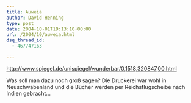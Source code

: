```yaml
---
title: Auweia
author: David Henning
type: post
date: 2004-10-01T19:13:10+00:00
url: /2004/10/auweia.html
dsq_thread_id:
  - 467747163

---
```

<http://www.spiegel.de/unispiegel/wunderbar/0,1518,320847,00.html>

Was soll man dazu noch groß sagen? Die Druckerei war wohl in Neuschwabenland und die Bücher werden per Reichsflugscheibe nach Indien gebracht&#8230;